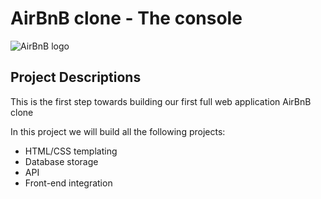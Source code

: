 # AirBnB clone - The console

![AirBnB logo](https://www.pngitem.com/middle/wwiwRT_transparent-background-airbnb-logo-hd-png-download/)

## Project Descriptions
This is the first step towards building our first full web application AirBnB clone

In this project we will build all the following projects:
- HTML/CSS templating
- Database storage
- API
- Front-end integration

